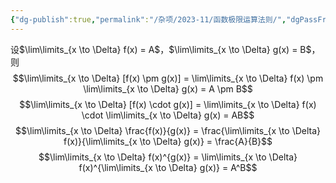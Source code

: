 ```yaml
---
{"dg-publish":true,"permalink":"/杂项/2023-11/函数极限运算法则/","dgPassFrontmatter":true}
---
```


设$\lim\limits_{x \to \Delta} f(x) = A$，$\lim\limits_{x \to \Delta} g(x) = B$，则
$$\lim\limits_{x \to \Delta} [f(x) \pm g(x)] = \lim\limits_{x \to \Delta} f(x) \pm \lim\limits_{x \to \Delta} g(x) = A \pm B$$
$$\lim\limits_{x \to \Delta} [f(x) \cdot g(x)] = \lim\limits_{x \to \Delta} f(x) \cdot \lim\limits_{x \to \Delta} g(x) = AB$$
$$\lim\limits_{x \to \Delta} \frac{f(x)}{g(x)} = \frac{\lim\limits_{x \to \Delta} f(x)}{\lim\limits_{x \to \Delta} g(x)} = \frac{A}{B}$$
$$\lim\limits_{x \to \Delta} f(x)^{g(x)} = \lim\limits_{x \to \Delta} f(x)^{\lim\limits_{x \to \Delta} g(x)} = A^B$$